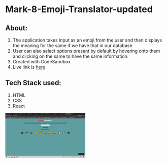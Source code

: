 # Mark-8-Emoji-Translator-updated
## About:
1. The application takes input as an emoji from the user and then displays the meaning for the same if we have that in our database.
2. User can also select options present by default by hovering onto them and clicking on the same to have the same information.
3. Created with CodeSandbox
4. Live link is [here](https://codesandbox.io/s/github/mayank0801/Mark-8-Emoji-Translator-updated)

## Tech Stack used:
1. HTML
2. CSS
3. React

<img src="images/mark8image.png" height="30%" width="50%">
